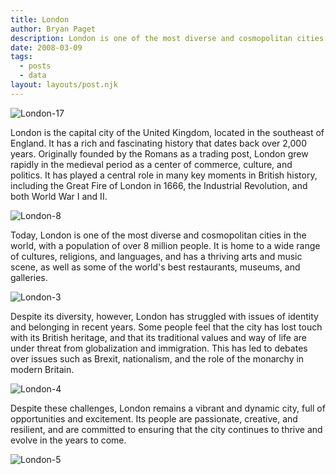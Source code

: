 ```yaml
---
title: London
author: Bryan Paget
description: London is one of the most diverse and cosmopolitan cities in the world, with a population of over 8 million people. It is home to a wide range of cultures, religions, and languages, and has a thriving arts and music scene, as well as some of the world's best restaurants, museums, and galleries.
date: 2008-03-09
tags:
  - posts
  - data
layout: layouts/post.njk
---
```


<img src="../img/london/london-17.jpg" alt="London-17">

London is the capital city of the United Kingdom, located in the southeast of England. It has a rich and fascinating history that dates back over 2,000 years. Originally founded by the Romans as a trading post, London grew rapidly in the medieval period as a center of commerce, culture, and politics. It has played a central role in many key moments in British history, including the Great Fire of London in 1666, the Industrial Revolution, and both World War I and II.

<img src="../img/london/london-8.jpg" alt="London-8">

Today, London is one of the most diverse and cosmopolitan cities in the world, with a population of over 8 million people. It is home to a wide range of cultures, religions, and languages, and has a thriving arts and music scene, as well as some of the world's best restaurants, museums, and galleries.

<img src="../img/london/london-3.jpg" alt="London-3">

Despite its diversity, however, London has struggled with issues of identity and belonging in recent years. Some people feel that the city has lost touch with its British heritage, and that its traditional values and way of life are under threat from globalization and immigration. This has led to debates over issues such as Brexit, nationalism, and the role of the monarchy in modern Britain.

<img src="../img/london/london-4.jpg" alt="London-4">

Despite these challenges, London remains a vibrant and dynamic city, full of opportunities and excitement. Its people are passionate, creative, and resilient, and are committed to ensuring that the city continues to thrive and evolve in the years to come.

<img src="../img/london/london-5.jpg" alt="London-5">
